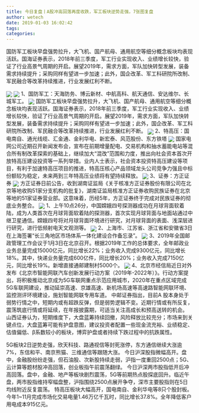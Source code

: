 ```yaml
---
title: 今日复盘丨A股冲高回落再度收跌，军工板块逆势走强，7张图复盘
author: wetech
date: 2019-01-03 16:02:42
tags: 
categories: 
---
```

国防军工板块早盘强势拉升，大飞机、国产航母、通用航空等细分概念板块均表现活跃。国海证券表示，2018年前三季度，军工行业实现收入、业绩增长较快，验证了行业高景气周期的开启。展望2019年，需求方面，军队加快转型发展，装备需求持续提升；采购同样有望进一步加速；此外，国企改革、军工科研院所改制、军民融合等改革持续推进，行业发展红利不断。
<!-- more -->
<img align="center" border="0" src="https://imgcdn.yicai.com/uppics/images/2019/01/4280473a5bd726a5917cae6501522155.jpg" />
<img align="center" border="0" src="https://imgcdn.yicai.com/uppics/images/2019/01/8f7b23e8576b0f74fdfa3660a80510c7.jpg" />
1、国防军工：天海防务、博云新材、中航高科、航天通信、安达维尔、长城军工。
<img align="center" border="0" src="https://imgcdn.yicai.com/uppics/images/2019/01/0879c0dc6c99a699b3fded0bad762fae.jpg" />
国防军工板块早盘强势拉升，大飞机、国产航母、通用航空等细分概念板块均表现活跃。国海证券表示，2018年前三季度，军工行业实现收入、业绩增长较快，验证了行业高景气周期的开启。展望2019年，需求方面，军队加快转型发展，装备需求持续提升；采购同样有望进一步加速；此外，国企改革、军工科研院所改制、军民融合等改革持续推进，行业发展红利不断。
<img align="center" border="0" src="https://imgcdn.yicai.com/uppics/images/2019/01/ff8c7a5f69162092bf13949ed3e58d4c.jpg" />
2、特高压：国电南自、通光线缆、汇金通、金利华电、新宏泰、风范股份、东方铁塔
<img align="center" border="0" src="https://imgcdn.yicai.com/uppics/images/2019/01/3d177ee1b9249ed235a6029ed04424d4.jpg" />
国家电网公司近期召开新闻发布会，宣布在前期增量配电、交易机构和抽水蓄能电站等混合所有制改革探索的基础上，继续加大“混改”范围和力度，推出向社会资本首次开放特高压建设投资等一系列举措。业内人士表示，社会资本投资特高压建设等项目，有利于加速特高压项目的推进，特高压核心产品领域龙头公司竞争力强且中标份额较为稳定，未来两到三年特高压业绩将有望持续释放。
<img align="center" border="0" src="https://imgcdn.yicai.com/uppics/images/2019/01/9207517ef19ed8a86160f2bdeb784847.jpg" />
3、证券：方正证券
<img align="center" border="0" src="https://imgcdn.yicai.com/uppics/images/2019/01/6d909b54d3a8359f8888c4e37639fbb2.jpg" />
方正证券日前公告，收到湖南证监局《关于核准方正证券股份有限公司在北京等地收购51家分支机构的批复》，湖南证监局核准方正证券收购民族证券在北京等地的51家证券营业部。这意味着，历经5年，方正证券终于完成对民族证券的彻底业务整合。
<img align="center" border="0" src="https://imgcdn.yicai.com/uppics/images/2019/01/7558d595dc94be6d0029f481ac394491.jpg" />
1、上午10点26分，中国嫦娥四号探测器成功在月球背面软着陆，成为人类首次在月球背面软着陆的探测器，首次实现月球背面与地面站通过中继卫星通信。嫦娥四号将对月球背面环境进行研究，对月球背面的表面、浅深层进行研究，进行低频射电天文观测等。
<img align="center" border="0" src="https://imgcdn.yicai.com/uppics/images/2019/01/dfed080ee6424265e3ef57f32e45daec.jpg" />
2、上海市、江苏省、浙江省和安徽省3日在上海签署“长三角地区市场体系一体化建设合作备忘录”。
<img align="center" border="0" src="https://imgcdn.yicai.com/uppics/images/2019/01/85ab8ffb884dde6a9a7e747751f6540a.jpg" />
3、2019年全国邮政管理工作会议于1月3日在北京召开。根据2019年工作的总体要求，全年邮政业业务总量完成15000亿元，同比增长22%；业务收入完成9300亿元，同比增长18%。其中，快递业务量完成600亿件，同比增长20%；业务收入完成7150亿元，同比增长19%。新增直接通邮建制村5000个。
<img align="center" border="0" src="https://imgcdn.yicai.com/uppics/images/2019/01/c703993c670211cb64cd34038eb3b378.jpg" />
4、北京市经信局近日对外发布《北京市智能网联汽车创新发展行动方案（2019年-2022年）》。行动方案提出，将积极推动北京成为5G车联网重点示范应用城市，2020年在重点区域完成5G车联网建设，推动延崇高速、京雄高速、新机场高速等高速路智能网联环境、监控测评环境建设，施划智能网联专用车道。
中邮证券指出，目前A 股本身处于弱势行情之中，短期内或有超跌反弹，但是弱势逻辑不变。近期行情或有所反复，震荡筑底行情或将延续，在年报披露期，可适当关注高成长和预高送转的机会。
山西证券认为，短期维度下，大盘蓝筹持续回撤，风险释放比较充分；市场来到关键点位，大盘蓝筹可能有护盘意图，建议投资者配置一些现金流充裕、业绩稳定、估值偏低、β系数较小的板块，博弈护盘或者持续下跌过程中的抗跌属性。
 
 
5G板块2日逆势走强，欣天科技、路通视信等封死涨停，东方通信继续大涨逾7%，东信和平、南京熊猫、三维通信等跟随大涨。
今日沪深股指微幅高开。盘中，金融股纷纷走强，但石油股、次新股持续走弱，沪指一度重回2500点；5G、云计算等题材股冲高回落，创业板指午前震荡翻绿。
今日沪深两市股指低开后冲高回落。盘中，金融、地产等板块剧烈震荡，5G等前期热点股探底回升。临近午盘，两市股指维持窄幅盘整，沪指围绕2500点展开争夺，深市主要股指则在5日均线附近反复震荡。
特高压板块大幅高开，国电南自、金利华电等8只个股封板。
今年1~11月完成市场化交易电量1.46万亿千瓦时，同比增长37.8%。全年降低客户用电成本915亿元。
